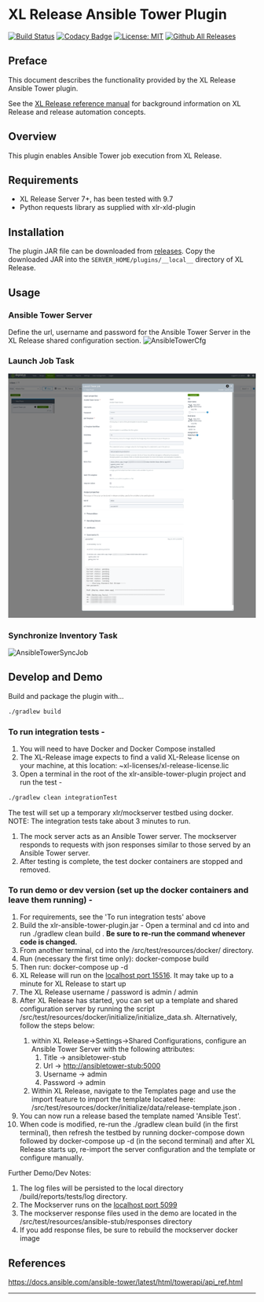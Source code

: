 # XL Release Ansible Tower Plugin


[![Build Status](https://travis-ci.org/xebialabs-community/xlr-ansible-tower-plugin.svg?branch=master)](https://travis-ci.org/xebialabs-community/xlr-ansible-tower-plugin)
[![Codacy Badge](https://app.codacy.com/project/badge/Grade/ddff1a3e0c5246df8ab69e126d019690)](https://www.codacy.com/manual/ladamato/xlr-ansible-tower-plugin?utm_source=github.com&amp;utm_medium=referral&amp;utm_content=xebialabs-community/xlr-ansible-tower-plugin&amp;utm_campaign=Badge_Grade)
[![License: MIT](https://img.shields.io/badge/License-MIT-yellow.svg)](https://opensource.org/licenses/MIT)
[![Github All Releases][xlr-ansible-tower-plugin-downloads-image]]()


[xlr-ansible-tower-plugin-downloads-image]: https://img.shields.io/github/downloads/xebialabs-community/xlr-ansible-tower-plugin/total.svg

## Preface

This document describes the functionality provided by the XL Release Ansible Tower plugin.

See the [XL Release reference manual](https://docs.xebialabs.com/xl-release) for background information on XL Release and release automation concepts.  

## Overview

This plugin enables Ansible Tower job execution from XL Release.

## Requirements

* XL Release Server 7+, has been tested with 9.7
* Python requests library as supplied with xlr-xld-plugin

## Installation

The plugin JAR file can be downloaded from [releases](https://github.com/xebialabs-community/xlr-ansible-tower-plugin/releases).
Copy the downloaded JAR into the `SERVER_HOME/plugins/__local__` directory of XL Release.

## Usage

### Ansible Tower Server

Define the url, username and password for the Ansible Tower Server in the XL Release shared configuration section.
![AnsibleTowerCfg](images/tower_cfg.png)

### Launch Job Task

![AnsibleTowerLaunchJob](images/launch_job.png)

### Synchronize Inventory Task

![AnsibleTowerSyncJob](images/syncInventory.png)

## Develop and Demo

Build and package the plugin with...

```bash
./gradlew build
```

### To run integration tests -

1. You will need to have Docker and Docker Compose installed
2. The XL-Release image expects to find a valid XL-Release license on your machine, at this location: ~xl-licenses/xl-release-license.lic
3. Open a terminal in the root of the xlr-ansible-tower-plugin project and run the test -

```bash
./gradlew clean integrationTest
```

The test will set up a temporary xlr/mockserver testbed using docker. NOTE: The integration tests take about 3 minutes to run.

1. The mock server acts as an Ansible Tower server. The mockserver responds to requests with json responses similar to those served by an Ansible Tower server.
2. After testing is complete, the test docker containers are stopped and removed.

### To run demo or dev version (set up the docker containers and leave them running) -

1. For requirements, see the 'To run integration tests' above
2. Build the xlr-ansible-tower-plugin.jar - Open a terminal and cd into <xlr-selenim-plugin code base> and run ./gradlew clean build . **Be sure to re-run the command whenever code is changed.**
3. From another terminal, cd into the <xlr-ansible-tower-plugin code base>/src/test/resources/docker/  directory.
4. Run (necessary the first time only): docker-compose build
5. Then run: docker-compose up -d
6. XL Release will run on the [localhost port 15516](http://localhost:15516/). It may take up to a minute for XL Release to start up
7. The XL Release username / password is admin / admin
8. After XL Release has started, you can set up a template and shared configuration server by running the script <xlr-ansible-tower-plugin code base>/src/test/resources/docker/initialize/initialize_data.sh. Alternatively, follow the steps below:
    1. within XL Release->Settings->Shared Configurations, configure an Ansible Tower Server with the following attributes:
        1. Title -> ansibletower-stub
        2. Url -> <http://ansibletower-stub:5000>
        3. Username -> admin
        4. Password -> admin
    2. Within XL Release, navigate to the Templates page and use the import feature to import the template located here: <xlr-ansible-tower-plugin code base>/src/test/resources/docker/initialize/data/release-template.json .
9. You can now run a release based the template named 'Ansible Test'.
10. When code is modified, re-run the ./gradlew clean build (in the first terminal), then refresh the testbed by running docker-compose down followed by docker-compose up -d (in the second terminal) and after XL Release starts up, re-import the server configuration and the template or configure manually.

Further Demo/Dev Notes:

1. The log files will be persisted to the local directory <xlr-ansible-tower-plugin code base>/build/reports/tests/log directory.
2. The Mockserver runs on the [localhost port 5099](http://localhost:5099/)
3. The mockserver response files used in the demo are located in the <xlr-ansible-tower-plugin code base>/src/test/resources/ansible-stub/responses directory
4. If you add response files, be sure to rebuild the mockserver docker image

## References

<https://docs.ansible.com/ansible-tower/latest/html/towerapi/api_ref.html>

---
